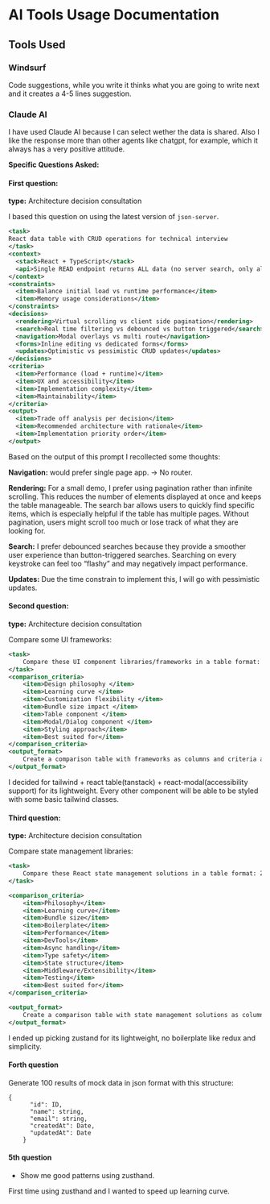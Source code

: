 # AI Tools Usage Documentation

## Tools Used

### Windsurf

Code suggestions, while you write it thinks what you are going to write next and it creates a 4-5 lines suggestion.


### Claude AI

I have used Claude AI because I can select wether the data is shared. Also I like the response more than other agents like chatgpt, for example, which it always has a very positive attitude.

**Specific Questions Asked:**

#### First question:
**type:** Architecture decision consultation

I based this question on using the latest version of `json-server`.

```xml
<task>
React data table with CRUD operations for technical interview
</task>
<context>
  <stack>React + TypeScript</stack>
  <api>Single READ endpoint returns ALL data (no server search, only allows pagination)</api>
</context>
<constraints>
  <item>Balance initial load vs runtime performance</item>
  <item>Memory usage considerations</item>
</constraints>
<decisions>
  <rendering>Virtual scrolling vs client side pagination</rendering>
  <search>Real time filtering vs debounced vs button triggered</search>
  <navigation>Modal overlays vs multi route</navigation>
  <forms>Inline editing vs dedicated forms</forms>
  <updates>Optimistic vs pessimistic CRUD updates</updates>
</decisions>
<criteria>
  <item>Performance (load + runtime)</item>
  <item>UX and accessibility</item>
  <item>Implementation complexity</item>
  <item>Maintainability</item>
</criteria>
<output>
  <item>Trade off analysis per decision</item>
  <item>Recommended architecture with rationale</item>
  <item>Implementation priority order</item>
</output>
```

Based on the output of this prompt I recollected some thoughts:

**Navigation:** 
 would prefer single page app. -> No router.

**Rendering:**
For a small demo, I prefer using pagination rather than infinite scrolling. This reduces the number of elements displayed at once and keeps the table manageable. The search bar allows users to quickly find specific items, which is especially helpful if the table has multiple pages. Without pagination, users might scroll too much or lose track of what they are looking for.

**Search:**
I prefer debounced searches because they provide a smoother user experience than button-triggered searches. Searching on every keystroke can feel too “flashy” and may negatively impact performance.

**Updates:**
Due the time constrain to implement this, I will go with pessimistic updates.

#### Second question:
**type:** Architecture decision consultation

Compare some UI frameworks:

```xml
<task>
    Compare these UI component libraries/frameworks in a table format: Material UI, BaseWeb, Radix UI, and Tailwind CSS.
</task>
<comparison_criteria>
    <item>Design philosophy </item>
    <item>Learning curve </item>
    <item>Customization flexibility </item>
    <item>Bundle size impact </item>
    <item>Table component </item>
    <item>Modal/Dialog component </item>
    <item>Styling approach</item>
    <item>Best suited for</item>
</comparison_criteria>
<output_format>
    Create a comparison table with frameworks as columns and criteria as rows. For Table and Modal/Dialog components, specify if they're included out-of-the-box or require additional libraries. Keep descriptions brief and actionable.
</output_format>
```

I decided for tailwind + react table(tanstack) + react-modal(accessibility support) for its lightweight. Every other component will be able to be styled with some basic tailwind classes.

#### Third question:

**type:** Architecture decision consultation

Compare state management libraries:

```xml
<task>
    Compare these React state management solutions in a table format: Zustand, Redux, useContext, and Jotai.
</task>

<comparison_criteria>
    <item>Philosophy</item>
    <item>Learning curve</item>
    <item>Bundle size</item>
    <item>Boilerplate</item>
    <item>Performance</item>
    <item>DevTools</item>
    <item>Async handling</item>
    <item>Type safety</item>
    <item>State structure</item>
    <item>Middleware/Extensibility</item>
    <item>Testing</item>
    <item>Best suited for</item>
</comparison_criteria>

<output_format>
    Create a comparison table with state management solutions as columns and criteria as rows. For async handling and DevTools, specify if they're built-in, require additional setup, or need third-party solutions. Keep descriptions brief and actionable.
</output_format>
```

I ended up picking zustand for its lightweight, no boilerplate like redux and simplicity.

#### Forth question

Generate 100 results of mock data in json format with this structure:
```
{
      "id": ID,
      "name": string,
      "email": string,
      "createdAt": Date,
      "updatedAt": Date
    }
```

#### 5th question

- Show me good patterns using zusthand.

First time using zusthand and I wanted to speed up learning curve.